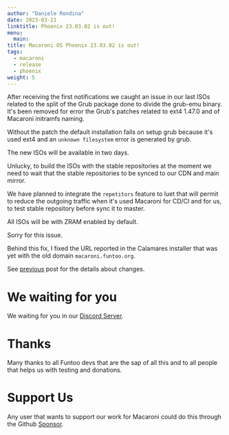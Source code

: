 ```yaml
---
author: "Daniele Rondina"
date: 2023-03-21
linktitle: Phoenix 23.03.02 is out!
menu:
  main:
title: Macaroni OS Phoenix 23.03.02 is out!
tags:
  - macaroni
  - release
  - phoenix
weight: 5
---
```


After receiving the first notifications we caught an issue
in our last ISOs related to the split of the Grub package done to divide
the grub-emu binary. It's been removed for error the Grub's patches
related to ext4 1.47.0 and of Macaroni initramfs naming.

Without the patch the default installation fails on setup grub because
it's used ext4 and an `unknown filesystem` error is generated by grub.

The new ISOs will be available in two days.

Unlucky, to build the ISOs with the stable repositories at the moment we need
to wait that the stable repositories to be synced to our CDN and main mirror.

We have planned to integrate the `repetitors` feature to luet
that will permit to reduce the outgoing traffic when it's used
Macaroni for CD/CI and for us, to test stable repository before
sync it to master.

All ISOs will be with ZRAM enabled by default.

Sorry for this issue.

Behind this fix, I fixed the URL reported in the Calamares installer
that was yet with the old domain `macaroni.funtoo.org`.

See [previous](https://www.macaronios.org/blog/phoenix-23.03.01/) post for the
details about changes.

# We waiting for you

We waiting for you in our [Discord Server](https://discord.gg/AMuVCRZEvG).

# Thanks

Many thanks to all Funtoo devs that are the sap of all this and to all
people that helps us with testing and donations.

# Support Us

Any user that wants to support our work for Macaroni could do this through the
Github [Sponsor](https://github.com/sponsors/geaaru).

